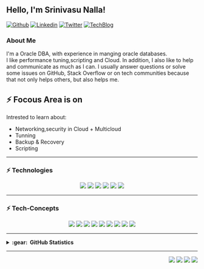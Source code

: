
## Hello, I'm Srinivasu Nalla!


[![Github](https://img.shields.io/badge/-Github-000?style=flat&logo=Github&logoColor=white)](https://github.com/srinivasu-nalla)
[![Linkedin](https://img.shields.io/badge/-LinkedIn-blue?style=flat&logo=Linkedin&logoColor=white)](https://www.linkedin.com/in/srinivasnalla)
[![Twitter](https://img.shields.io/badge/-Twitter-c13584?style=flat&labelColor=c13584&logo=twitter&logoColor=white)](https://twitter.com/srinivasu_nalla)
[![TechBlog](https://img.shields.io/badge/-Tech%20Blog-000?style=flat&logo=wordpress&logoColor=white)](https://srinalla.wordpress.com/)

<h3>About Me</h3>

I'm a Oracle DBA, with experience in manging oracle databases.
<br>I like performance tuning,scripting and Cloud. In addition, I also like to help and communicate as much as I can. I usually answer questions or solve some issues on GitHub, Stack Overflow or on tech communities because that not only helps others, but also helps me.

## ⚡ Focous Area is on 
Intrested to learn about:
- Networking,security in Cloud + Multicloud
- Tunning
- Backup & Recovery
- Scripting




<hr>
<h3>⚡ Technologies</h3>
<p align="center">
<img src="https://img.shields.io/badge/Oracle DBA-brown"> 
  <img src="https://img.shields.io/badge/Oracle Apps DBA-green"> 
  <img src="https://img.shields.io/badge/Weblogic-red"> 
  <img src="https://img.shields.io/badge/Shell Scripting-magenta">
  <img src="https://img.shields.io/badge/Performance Tuning-yellow"> 
  <img src="https://img.shields.io/badge/Oracle Cloud (OCI)-blue"> 
  </p>
  
<hr>
<h3>⚡ Tech-Concepts</h3>

<p align="center">
 <img src="https://img.shields.io/badge/DBA Communications%20-%23FF6F00.svg?&style=for-the-badge&logo=Oracle&logoColor=white" /> 
  <img src="https://img.shields.io/badge/Troubleshooting%20-%231572B6.svg?&style=for-the-badge&logo=Oracle&logoColor=white"/> 
  <img src="https://img.shields.io/badge/Tuning skills%20-%23E34F26.svg?&style=for-the-badge&logo=Oracle&logoColor=white"/> 
  <img src="https://img.shields.io/badge/Cloud Networking & Security Skills%20-%2300599C.svg?&style=for-the-badge&logo=Oracle&ogoColor=white"/> 
  <img src="https://img.shields.io/badge/Security ,Encryption etc %20-%2314354C.svg?&style=for-the-badge&logo=Oracle&logoColor=white"/> 
  <img src="https://img.shields.io/badge/Automations%20-%23F05033.svg?&style=for-the-badge&logo=Oracle&logoColor=white"/> 
  <img src="https://img.shields.io/badge/Shell Scripting%20-%23121011.svg?&style=for-the-badge&logo=Oracle&logoColor=white"/>
  <img src="https://img.shields.io/badge/Backup & Recovery%20-%23323330.svg?&style=for-the-badge&logo=Oracle&logoColor=%23F7DF1E"/> 
  <img src="https://img.shields.io/badge/RAC, Data Guard%20-%23D00000.svg?&style=for-the-badge&logo=Oracle&logoColor=white"/> 
</p>
<hr>


<details>
  <summary><b>:gear: &nbsp;GitHub Statistics</b></summary>
  <br/>
    <p align="center">
        <img height="137px" src="https://github-readme-streak-stats.herokuapp.com/?user=srinivasu-nalla&hide_border=true&theme=nightowl" />
    </p>
    <p align="center">
        <img height="137px" src="https://github-readme-stats.vercel.app/api?username=srinivasu-nalla&hide_title=true&hide_border=true&show_icons=true&include_all_commits=true&count_private=true&line_height=21&theme=nightowl" /> <img height="137px" src="https://github-readme-stats.vercel.app/api/top-langs/?username=srinivasu-nalla&hide=html&hide_title=true&hide_border=true&layout=compact&langs_count=8&theme=nightowl" />
    </p>
</details>

<hr/>
<p align="right">
<img src="https://komarev.com/ghpvc/?username=srinivasu-nalla&style=plastic&label=Views"><img>
<img src="https://badges.pufler.dev/visits/srinivasu-nalla/srinivasu-nalla?color=black&logo=github" />
<img src="https://badges.pufler.dev/repos/srinivasu-nalla?style=flat-square&color=black&logo=github">
<img src="https://badges.pufler.dev/gists/srinivasu-nalla?style=flat-square&color=black&logo=github">
  </a>
</p>

